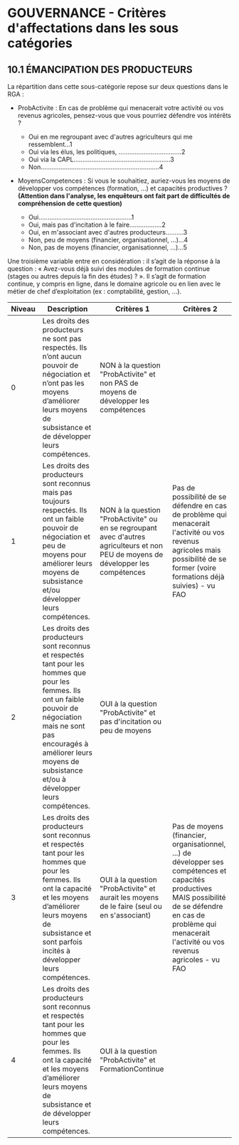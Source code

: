 # GOUVERNANCE - Critères d'affectations dans les sous catégories

## 10.1 ÉMANCIPATION DES PRODUCTEURS

La répartition dans cette sous-catégorie repose sur deux questions dans le RGA :

- ProbActivite : En cas de problème qui menacerait votre activité ou vos revenus agricoles, pensez-vous que vous pourriez défendre vos intérêts ?
    - Oui en me regroupant avec d'autres agriculteurs qui me ressemblent...1
    - Oui via les élus, les politiques, ...................................2
    - Oui via la CAPL......................................................3
    - Non..................................................................4

- MoyensCompetences : Si vous le souhaitiez, auriez-vous les moyens de développer vos compétences (formation, ...) et capacités productives ? **(Attention dans l'analyse, les enquêteurs ont fait part de difficultés de compréhension de cette question)**
    - Oui....................................................1
    - Oui, mais pas d'incitation à le faire..................2
    - Oui, en m'associant avec d'autres producteurs..........3
    - Non, peu de moyens (financier, organisationnel, ...)...4
    - Non, pas de moyens (financier, organisationnel, ...)...5
 
Une troisième variable entre en considération : il s’agit de la réponse à la question : « Avez-vous déjà suivi des modules de formation continue (stages ou autres depuis la fin des études) ? ». Il s’agit de formation continue, y compris en ligne, dans le domaine agricole ou en lien avec le métier de chef d’exploitation (ex : comptabilité, gestion, ...).

| Niveau | Description | Critères 1 | Critères 2 |
|--------|-------------|----------|------------|
| 0      | Les droits des producteurs ne sont pas respectés. Ils n’ont aucun pouvoir de négociation et n’ont pas les moyens d’améliorer leurs moyens de subsistance et de développer leurs compétences. | NON à la question "ProbActivite" et non PAS de moyens de développer les compétences                                       |  |
| 1      | Les droits des producteurs sont reconnus mais pas toujours respectés. Ils ont un faible pouvoir de négociation et peu de moyens pour améliorer leurs moyens de subsistance et/ou développer leurs compétences. | NON à la question "ProbActivite" ou en se regroupant avec d'autres agriculteurs et non PEU de moyens de développer les compétences | Pas de possibilité de se défendre en cas de problème qui menacerait l'activité ou vos revenus agricoles mais possibilité de se former (voire formations déjà suivies) - vu FAO |
| 2      | Les droits des producteurs sont reconnus et respectés tant pour les hommes que pour les femmes. Ils ont un faible pouvoir de négociation mais ne sont pas encouragés à améliorer leurs moyens de subsistance et/ou à développer leurs compétences. | OUI à la question "ProbActivite" et pas d'incitation ou peu de moyens                                                        |  |
| 3      | Les droits des producteurs sont reconnus et respectés tant pour les hommes que pour les femmes. Ils ont la capacité et les moyens d’améliorer leurs moyens de subsistance et sont parfois incités à développer leurs compétences. | OUI à la question "ProbActivite" et  aurait les moyens de le faire (seul ou en s'associant)                                |  Pas de moyens (financier, organisationnel, ...) de développer ses compétences et capacités productives MAIS possibilité de se défendre en cas de problème qui menacerait l'activité ou vos revenus agricoles - vu FAO |
| 4      | Les droits des producteurs sont reconnus et respectés tant pour les hommes que pour les femmes. Ils ont la capacité et les moyens d’améliorer leurs moyens de subsistance et de développer leurs compétences. | OUI à la question "ProbActivite" et  FormationContinue |  |
